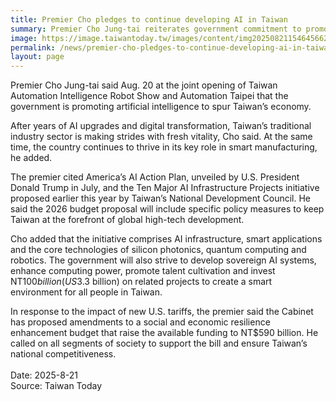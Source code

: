 ```yaml
---
title: Premier Cho pledges to continue developing AI in Taiwan
summary: Premier Cho Jung-tai reiterates government commitment to promoting AI development at the joint opening ceremony of two automation shows Aug. 20 in Taipei City.
image: https://image.taiwantoday.tw/images/content/img20250821154645662_800.jpg
permalink: /news/premier-cho-pledges-to-continue-developing-ai-in-taiwan/
layout: page
---
```


Premier Cho Jung-tai said Aug. 20 at the joint opening of Taiwan Automation Intelligence Robot Show and Automation Taipei that the government is promoting artificial intelligence to spur Taiwan’s economy.
 
After years of AI upgrades and digital transformation, Taiwan’s traditional industry sector is making strides with fresh vitality, Cho said. At the same time, the country continues to thrive in its key role in smart manufacturing, he added.
 
The premier cited America’s AI Action Plan, unveiled by U.S. President Donald Trump in July, and the Ten Major AI Infrastructure Projects initiative proposed earlier this year by Taiwan’s National Development Council. He said the 2026 budget proposal will include specific policy measures to keep Taiwan at the forefront of global high-tech development.
 
Cho added that the initiative comprises AI infrastructure, smart applications and the core technologies of silicon photonics, quantum computing and robotics. The government will also strive to develop sovereign AI systems, enhance computing power, promote talent cultivation and invest NT$100 billion (US$3.3 billion) on related projects to create a smart environment for all people in Taiwan.
 
In response to the impact of new U.S. tariffs, the premier said the Cabinet has proposed amendments to a social and economic resilience enhancement budget that raise the available funding to NT$590 billion. He called on all segments of society to support the bill and ensure Taiwan’s national competitiveness. 
<br/>
<br/>
Date: 2025-8-21
<br/>
Source: Taiwan Today
